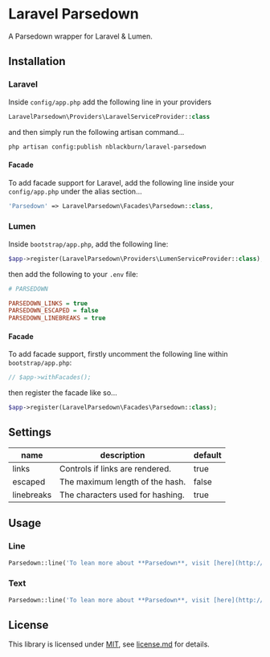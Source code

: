 # Laravel Parsedown

A Parsedown wrapper for Laravel &amp; Lumen.

## Installation

### Laravel

Inside `config/app.php` add the following line in your providers

```php
LaravelParsedown\Providers\LaravelServiceProvider::class
```

and then simply run the following artisan command...

```bash
php artisan config:publish nblackburn/laravel-parsedown
```

#### Facade

To add facade support for Laravel, add the following line inside your `config/app.php` under the alias section...

```php
'Parsedown' => LaravelParsedown\Facades\Parsedown::class,
```

### Lumen

Inside `bootstrap/app.php`, add the following line:

```php
$app->register(LaravelParsedown\Providers\LumenServiceProvider::class);
```
then add the following to your `.env` file:

```ini
# PARSEDOWN

PARSEDOWN_LINKS = true
PARSEDOWN_ESCAPED = false
PARSEDOWN_LINEBREAKS = true
```

#### Facade

To add facade support, firstly uncomment the following line within `bootstrap/app.php`:

```php
// $app->withFacades();
```

then register the facade like so...

```php
$app->register(LaravelParsedown\Facades\Parsedown::class);
```

## Settings

|name      |description                     |default|
|----------|--------------------------------|-------|
|links     |Controls if links are rendered. |true   |
|escaped   |The maximum length of the hash. |false  |
|linebreaks|The characters used for hashing.|true   |

## Usage

### Line

```php
Parsedown::line('To lean more about **Parsedown**, visit [here](http://daringfireball.com/markdown).');
```

### Text

```php
Parsedown::line('To lean more about **Parsedown**, visit [here](http://daringfireball.com/markdown).');
```

## License

This library is licensed under [MIT](http://choosealicense.org/licenses/mit), see [license.md](license.md) for details.
